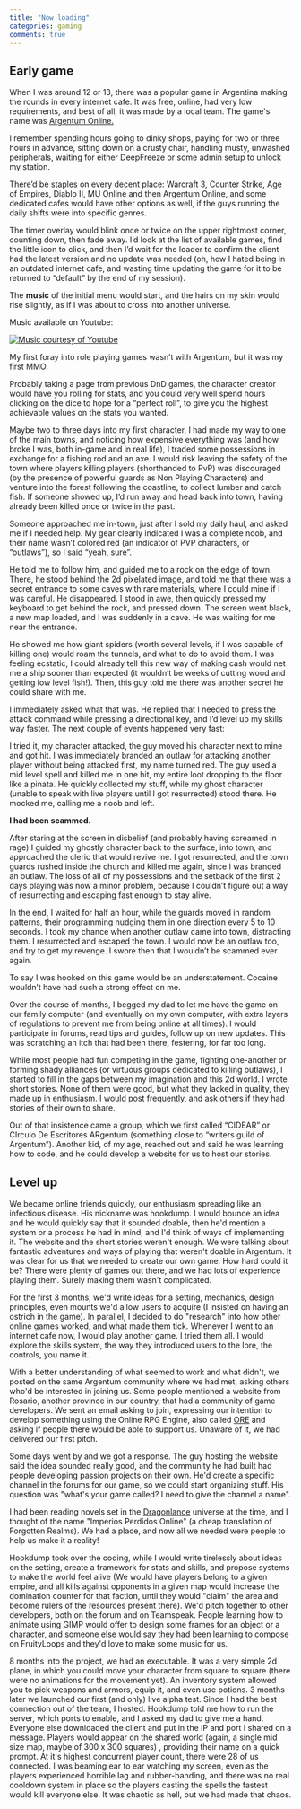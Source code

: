 ```yaml
---
title: "Now loading"
categories: gaming
comments: true
---
```



## Early game
When I was around 12 or 13, there was a popular game in Argentina making the rounds in every internet cafe.
It was free,  online, had very low requirements, and best of all, it was made by a local team.
The game's name was [Argentum Online.](https://en.wikipedia.org/wiki/Argentum_Online)
<!--more-->
I remember spending hours going to dinky shops, paying for two or three hours in advance, sitting down on a crusty chair, handling musty, unwashed peripherals, waiting for either DeepFreeze or some admin setup to unlock my station. 


There’d be staples on every decent place: Warcraft 3, Counter Strike, Age of Empires, Diablo II, MU Online and then Argentum Online, and some dedicated cafes would have other options as well, if the guys running the daily shifts were into specific genres. 

The timer overlay would blink once or twice on the upper rightmost corner, counting down, then fade away. 
I’d look at the list of available games, find the little icon to click, and then I’d wait for the loader to confirm the client had the latest version and no update was needed (oh, how I hated being in an outdated internet cafe, and wasting time updating the game for it to be returned to “default” by the end of my session).

The **music** of the initial menu would start, and the hairs on my skin would rise slightly, as if I was about to cross into another universe. 

Music available on Youtube:

[![Music courtesy of Youtube](https://img.youtube.com/vi/MQ8bv5i-GCI/0.jpg)](https://www.youtube.com/watch?v=MQ8bv5i-GCI)


My first foray into role playing games wasn’t with Argentum, but it was my first MMO.

Probably taking a page from previous DnD games, the character creator would have you rolling for stats, and you could very well spend hours clicking on the dice to hope for a “perfect roll”, to give you the highest achievable values on the stats you wanted.

Maybe two to three days into my first character, I had made my way to one of the main towns, and noticing how expensive everything was (and how broke I was, both in-game and in real life), I traded some possessions in exchange for a fishing rod and an axe. 
I would risk leaving the safety of the town where players killing players (shorthanded to PvP) was discouraged (by the presence of powerful guards as Non Playing Characters) and venture into the forest following the coastline, to collect lumber and catch fish.
If someone showed up, I’d run away and head back into town, having already been killed once or twice in the past.

Someone approached me in-town, just after I sold my daily haul, and asked me if I needed help. 
My gear clearly indicated I was a complete noob, and their name wasn’t colored red (an indicator of PVP characters, or “outlaws”), so I said “yeah, sure”.

He told me to follow him, and guided me to a rock on the edge of town. There, he stood behind the 2d pixelated image, and told me that there was a secret entrance to some caves with rare materials, where I could mine if I was careful. He disappeared. 
I stood in awe, then quickly pressed my keyboard to get behind the rock, and pressed down. The screen went black, a new map loaded, and I was suddenly in a cave. He was waiting for me  near the entrance.

He showed me how giant spiders (worth several levels, if I was capable of killing one) would roam the tunnels, and what to do to avoid them. I was feeling ecstatic, I could already tell this new way of making cash would net me a ship sooner than expected (it wouldn’t be weeks of cutting wood and getting low level fish!). Then, this guy told me there was another secret he could share with me.

I immediately asked what that was. He replied that I needed to press the attack command while pressing a directional key, and I’d level up my skills way faster.  The next couple of events happened very fast:

I tried it, my character attacked, the guy moved his character next to mine and got hit. I was immediately branded an outlaw for attacking another player without being attacked first, my name turned red. The guy used a mid level spell and killed me in one hit, my entire loot dropping to the floor like a pinata. He quickly collected my stuff, while my ghost character (unable to speak with live players until I got resurrected) stood there. He mocked me, calling me a noob and left.

**I had been scammed.**

After staring at the screen in disbelief (and probably having screamed in rage) I guided my ghostly character back to the surface, into town, and approached the cleric that would revive me. I got resurrected, and the town guards rushed inside the church and killed me again, since I was branded an outlaw. The loss of all of my possessions and the setback of the first 2 days playing was now a minor problem, because I couldn’t figure out a way of resurrecting and escaping fast enough to stay alive.

In the end, I waited for half an hour, while the guards moved in random patterns, their programming nudging them in one direction every 5 to 10 seconds. I took my chance when another outlaw came into town, distracting them. I resurrected and escaped the town. I would now be an outlaw too, and try to get my revenge. I swore then that I wouldn’t be scammed ever again.


To say I was hooked on this game  would be an understatement. Cocaine wouldn’t have had such a strong effect on me.

Over the course of months, I begged my dad to let me have the game on our family computer (and eventually on my own computer, with extra layers of regulations to prevent me from being online at all times). 
I would participate in forums, read tips and guides, follow up on new updates. This was scratching an itch that had been there, festering, for far too long.

While most people had fun competing in the game, fighting one-another or forming shady alliances (or virtuous groups dedicated to killing outlaws), I started to fill in the gaps  between my imagination and this 2d world. I wrote short stories. 
None of them were good, but what they lacked in quality, they made up in enthusiasm. I would post frequently, and ask others if they had stories of their own to share.

Out of that insistence came a group, which we first called “CIDEAR” or CIrculo De Escritores ARgentum (something close to “writers guild of Argentum”). Another kid, of my age, reached out and said he was learning how to code, and he could develop a website for us to host our stories.

## Level up

We became online friends quickly, our enthusiasm spreading like an infectious disease. His nickname was hookdump.
I would bounce an idea and he would quickly say that it sounded doable, then he'd mention a system or a process he had in mind, and I'd think of ways of implementing it.
The website and the short stories weren't enough. We were talking about fantastic adventures and ways of playing that weren't doable in Argentum.
It was clear for us that we needed to create our own game.
How hard could it be? There were plenty of games out there, and we had lots of experience playing them. Surely making them wasn't complicated.

For the first 3 months, we'd write ideas for a setting, mechanics, design principles, even mounts we'd allow users to acquire (I insisted on having an ostrich in the game). In parallel, I decided to do "research" into how other online games worked, and what made them tick.
Whenever I went to an internet cafe now, I would play another game. I tried them all. I would explore the skills system, the way they introduced users to the lore, the controls, you name it.

With a better understanding of what seemed to work and what didn't, we posted on the same Argentum community where we had met, asking others who'd be interested in joining us. Some people mentioned a website from Rosario, another province in our country,  that had a community of game developers. 
We sent an email asking to join, expressing our intention to develop something using the Online RPG Engine, also called [ORE](https://sourceforge.net/projects/oreproject/) and asking if people there would be able to support us.
Unaware of it, we had delivered our first pitch.

Some days went by and we got a response. The guy hosting the website said the idea sounded really good, and the community he had built had people developing passion projects on their own. He'd create a specific channel in the forums for our game, so we could start organizing stuff. His question was "what's your game called? I need to give the channel a name".

I had been reading novels set in the [Dragonlance](https://en.wikipedia.org/wiki/Dragonlance) universe at the time, and I thought of the name "Imperios Perdidos Online" (a cheap translation of Forgotten Realms). 
We had a place, and now all we needed were people to help us make it a reality!

Hookdump took over the coding, while I would write tirelessly about ideas on the setting, create a framework for stats and skills, and propose systems to make the world feel alive (We would have players belong to a given empire, and all kills against opponents in a given map would increase the domination counter for that faction, until they would "claim" the area and become rulers of the resources present there).
We'd pitch together to other developers, both on the forum and on Teamspeak. People learning how to animate using GIMP would offer to design some frames for an object or a character, and someone else would say they had been learning to compose on FruityLoops and they'd love to make some music for us.

8 months into the project, we had an executable. It was a very simple 2d plane, in which you could move your character from square to square (there were no animations for the movement yet). An inventory system allowed you to pick weapons and armors, equip it, and even use potions.
3 months later we launched our first (and only) live alpha test. 
Since I had the best connection out of the team, I hosted. Hookdump told me how to run the server, which ports to enable, and I asked my dad to give me a hand. 
Everyone else downloaded the client and put in the IP and port I shared on a message. Players would appear on the shared world (again, a single mid size map, maybe of 300 x 300 squares) , providing their name on a quick prompt. At it's highest concurrent player count, there were 28 of us connected. I was beaming ear to ear watching my screen, even as the players experienced horrible lag and rubber-banding, and there was no real cooldown system in place so the players casting the spells the fastest would kill everyone else. It was chaotic as hell, but we had made that chaos.
